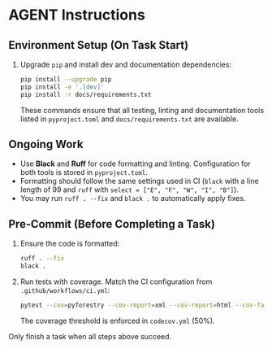 # AGENT Instructions

## Environment Setup (On Task Start)
1. Upgrade `pip` and install dev and documentation dependencies:
   ```bash
   pip install --upgrade pip
   pip install -e '.[dev]'
   pip install -r docs/requirements.txt
   ```
   These commands ensure that all testing, linting and documentation tools listed in `pyproject.toml` and `docs/requirements.txt` are available.

## Ongoing Work
- Use **Black** and **Ruff** for code formatting and linting. Configuration for both tools is stored in `pyproject.toml`.
- Formatting should follow the same settings used in CI (`black` with a line length of 99 and `ruff` with `select = ["E", "F", "W", "I", "B"]`).
- You may run `ruff . --fix` and `black .` to automatically apply fixes.

## Pre‑Commit (Before Completing a Task)
1. Ensure the code is formatted:
   ```bash
   ruff . --fix
   black .
   ```
2. Run tests with coverage. Match the CI configuration from `.github/workflows/ci.yml`:
   ```bash
   pytest --cov=pyforestry --cov-report=xml --cov-report=html --cov-fail-under=50
   ```
   The coverage threshold is enforced in `codecov.yml` (50%).

Only finish a task when all steps above succeed.
